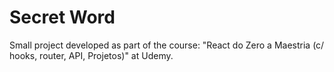 # Secret Word

Small project developed as part of the course: "React do Zero a Maestria (c/ hooks, router, API, Projetos)" at Udemy.

